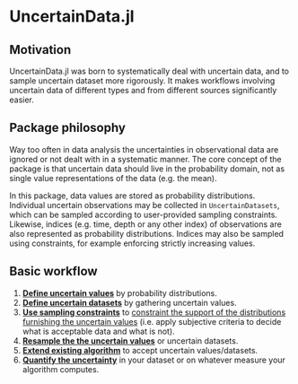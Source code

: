# UncertainData.jl

## Motivation
UncertainData.jl was born to systematically deal with uncertain data, and to sample uncertain dataset more rigorously. It makes workflows involving uncertain data of different types and from different sources significantly easier.

## Package philosophy
Way too often in data analysis the uncertainties in observational data are ignored or not dealt with in a systematic manner. The core concept of the package is that uncertain data should live in the probability domain, not as single value representations of the data (e.g. the mean).

In this package, data values are stored as probability distributions. Individual uncertain observations may be collected in `UncertainDatasets`, which can be sampled according to user-provided sampling constraints. Likewise, indices (e.g. time, depth or any other index) of observations are
also represented as probability distributions. Indices may also be sampled using constraints, for example enforcing strictly increasing values.

## Basic workflow

1. [**Define uncertain values**](uncertain_values/uncertainvalues_overview.md) by probability distributions.
2. [**Define uncertain datasets**](uncertain_datasets/uncertain_datasets_overview.md) by gathering uncertain values.
3. [**Use sampling constraints**](sampling_constraints/available_constraints.md) to [constraint the support of the distributions furnishing the uncertain values](sampling_constraints/constrain_uncertain_values.md) (i.e. apply subjective criteria to decide what is acceptable data and what is not).
4. [**Resample the the uncertain values**](resampling/resampling_uncertain_values.md) or uncertain datasets.
5. [**Extend existing algorithm**](implementing_algorithms_for_uncertaindata.md) to accept uncertain values/datasets.
6. [**Quantify the uncertainty**](uncertain_statistics/core_stats/core_statistics.md) in your dataset or on whatever measure your algorithm computes.
